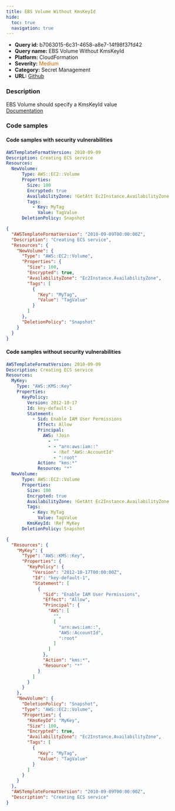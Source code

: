```yaml
---
title: EBS Volume Without KmsKeyId
hide:
  toc: true
  navigation: true
---
```


<style>
  .highlight .hll {
    background-color: #ff171742;
  }
  .md-content {
    max-width: 1100px;
    margin: 0 auto;
  }
</style>

-   **Query id:** b7063015-6c31-4658-a8e7-14f98f37fd42
-   **Query name:** EBS Volume Without KmsKeyId
-   **Platform:** CloudFormation
-   **Severity:** <span style="color:#C60">Medium</span>
-   **Category:** Secret Management
-   **URL:** [Github](https://github.com/Checkmarx/kics/tree/master/assets/queries/cloudFormation/aws/ebs_volume_without_kms_key_id)

### Description
EBS Volume should specify a KmsKeyId value<br>
[Documentation](https://docs.aws.amazon.com/AWSCloudFormation/latest/UserGuide/aws-properties-ec2-ebs-volume.html)

### Code samples
#### Code samples with security vulnerabilities
```yaml title="Positive test num. 1 - yaml file" hl_lines="6"
AWSTemplateFormatVersion: 2010-09-09
Description: Creating ECS service
Resources:
  NewVolume:
      Type: AWS::EC2::Volume
      Properties:
        Size: 100
        Encrypted: true
        AvailabilityZone: !GetAtt Ec2Instance.AvailabilityZone
        Tags:
          - Key: MyTag
            Value: TagValue
      DeletionPolicy: Snapshot
```
```json title="Positive test num. 2 - json file" hl_lines="7"
{
  "AWSTemplateFormatVersion": "2010-09-09T00:00:00Z",
  "Description": "Creating ECS service",
  "Resources": {
    "NewVolume": {
      "Type": "AWS::EC2::Volume",
      "Properties": {
        "Size": 100,
        "Encrypted": true,
        "AvailabilityZone": "Ec2Instance.AvailabilityZone",
        "Tags": [
          {
            "Key": "MyTag",
            "Value": "TagValue"
          }
        ]
      },
      "DeletionPolicy": "Snapshot"
    }
  }
}

```


#### Code samples without security vulnerabilities
```yaml title="Negative test num. 1 - yaml file"
AWSTemplateFormatVersion: 2010-09-09
Description: Creating ECS service
Resources:
  MyKey:
    Type: "AWS::KMS::Key"
    Properties:
      KeyPolicy:
        Version: 2012-10-17
        Id: key-default-1
        Statement:
          - Sid: Enable IAM User Permissions
            Effect: Allow
            Principal:
              AWS: !Join
                - ""
                - - "arn:aws:iam::"
                  - !Ref "AWS::AccountId"
                  - ":root"
            Action: "kms:*"
            Resource: "*"
  NewVolume:
      Type: AWS::EC2::Volume
      Properties:
        Size: 100
        Encrypted: true
        AvailabilityZone: !GetAtt Ec2Instance.AvailabilityZone
        Tags:
          - Key: MyTag
            Value: TagValue
        KmsKeyId: !Ref MyKey
      DeletionPolicy: Snapshot
```
```json title="Negative test num. 2 - json file"
{
  "Resources": {
    "MyKey": {
      "Type": "AWS::KMS::Key",
      "Properties": {
        "KeyPolicy": {
          "Version": "2012-10-17T00:00:00Z",
          "Id": "key-default-1",
          "Statement": [
            {
              "Sid": "Enable IAM User Permissions",
              "Effect": "Allow",
              "Principal": {
                "AWS": [
                  "",
                  [
                    "arn:aws:iam::",
                    "AWS::AccountId",
                    ":root"
                  ]
                ]
              },
              "Action": "kms:*",
              "Resource": "*"
            }
          ]
        }
      }
    },
    "NewVolume": {
      "DeletionPolicy": "Snapshot",
      "Type": "AWS::EC2::Volume",
      "Properties": {
        "KmsKeyId": "MyKey",
        "Size": 100,
        "Encrypted": true,
        "AvailabilityZone": "Ec2Instance.AvailabilityZone",
        "Tags": [
          {
            "Key": "MyTag",
            "Value": "TagValue"
          }
        ]
      }
    }
  },
  "AWSTemplateFormatVersion": "2010-09-09T00:00:00Z",
  "Description": "Creating ECS service"
}

```
